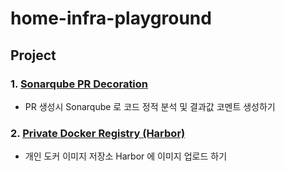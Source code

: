 # home-infra-playground

## Project
### 1. [Sonarqube PR Decoration](https://github.com/yellowsunn/home-infra-playground/tree/main/sonarqube-pr-decoration)
* PR 생성시 Sonarqube 로 코드 정적 분석 및 결과값 코멘트 생성하기

### 2. [Private Docker Registry (Harbor)](https://github.com/yellowsunn/home-infra-playground)
* 개인 도커 이미지 저장소 Harbor 에 이미지 업로드 하기
